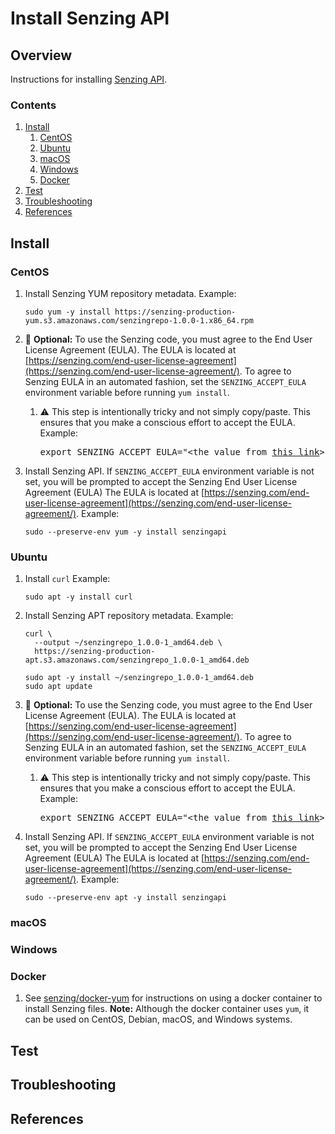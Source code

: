 # Install Senzing API

## Overview

Instructions for installing [Senzing API](../WHATIS/senzing-api.md).

### Contents

1. [Install](#install)
    1. [CentOS](#centos)
    1. [Ubuntu](#ubuntu)
    1. [macOS](#macos)
    1. [Windows](#windows)
    1. [Docker](#docker)
1. [Test](#test)
1. [Troubleshooting](#troubleshooting)
1. [References](#references)

## Install

### CentOS

1. Install Senzing YUM repository metadata.
   Example:

    ```console
    sudo yum -y install https://senzing-production-yum.s3.amazonaws.com/senzingrepo-1.0.0-1.x86_64.rpm
    ```

1. :thinking: **Optional:**
   To use the Senzing code, you must agree to the End User License Agreement (EULA).
   The EULA is located at [https://senzing.com/end-user-license-agreement](https://senzing.com/end-user-license-agreement/).
   To agree to Senzing EULA in an automated fashion,
   set the `SENZING_ACCEPT_EULA` environment variable before running `yum install`.

    1. :warning: This step is intentionally tricky and not simply copy/paste.
       This ensures that you make a conscious effort to accept the EULA.
       Example:

        <pre>export SENZING_ACCEPT_EULA="&lt;the value from <a href="https://github.com/Senzing/knowledge-base/blob/master/lists/environment-variables.md#senzing_accept_eula">this link</a>&gt;"</pre>

1. Install Senzing API.
   If `SENZING_ACCEPT_EULA` environment variable is not set,
   you will be prompted to accept the Senzing End User License Agreement (EULA)
   The EULA is located at [https://senzing.com/end-user-license-agreement](https://senzing.com/end-user-license-agreement/).
   Example:

    ```console
    sudo --preserve-env yum -y install senzingapi
    ```

### Ubuntu

1. Install `curl`
   Example:

    ```console
    sudo apt -y install curl
    ```

1. Install Senzing APT repository metadata.
   Example:

    ```console
    curl \
      --output ~/senzingrepo_1.0.0-1_amd64.deb \
      https://senzing-production-apt.s3.amazonaws.com/senzingrepo_1.0.0-1_amd64.deb

    sudo apt -y install ~/senzingrepo_1.0.0-1_amd64.deb
    sudo apt update
    ```

1. :thinking: **Optional:**
   To use the Senzing code, you must agree to the End User License Agreement (EULA).
   The EULA is located at [https://senzing.com/end-user-license-agreement](https://senzing.com/end-user-license-agreement/).
   To agree to Senzing EULA in an automated fashion,
   set the `SENZING_ACCEPT_EULA` environment variable before running `yum install`.

    1. :warning: This step is intentionally tricky and not simply copy/paste.
       This ensures that you make a conscious effort to accept the EULA.
       Example:

        <pre>export SENZING_ACCEPT_EULA="&lt;the value from <a href="https://github.com/Senzing/knowledge-base/blob/master/lists/environment-variables.md#senzing_accept_eula">this link</a>&gt;"</pre>

1. Install Senzing API.
   If `SENZING_ACCEPT_EULA` environment variable is not set,
   you will be prompted to accept the Senzing End User License Agreement (EULA)
   The EULA is located at [https://senzing.com/end-user-license-agreement](https://senzing.com/end-user-license-agreement/).
   Example:

    ```console
    sudo --preserve-env apt -y install senzingapi
    ```

### macOS

### Windows

### Docker

1. See [senzing/docker-yum](https://github.com/Senzing/docker-yum)
   for instructions on using a docker container to install Senzing files.
   **Note:** Although the docker container uses `yum`,
   it can be used on CentOS, Debian, macOS, and Windows systems.

## Test

## Troubleshooting

## References
